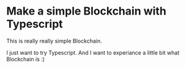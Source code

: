 # Make a simple Blockchain with Typescript

This is really really simple Blockchain.

I just want to try Typescript.
And I want to experiance a little bit what Blockchain is :)
